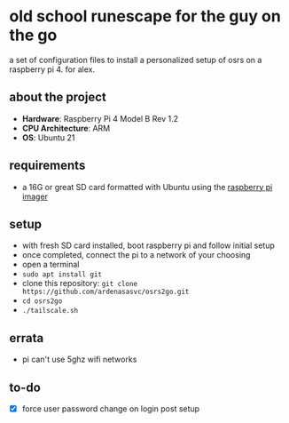 # old school runescape for the guy on the go

a set of configuration files to install a personalized setup of osrs on a raspberry pi 4.
for alex.

## about the project
- **Hardware**: Raspberry Pi 4 Model B Rev 1.2
- **CPU Architecture**: ARM
- **OS**: Ubuntu 21

## requirements
- a 16G or great SD card formatted with Ubuntu using the [raspberry pi imager](https://ubuntu.com/tutorials/how-to-install-ubuntu-desktop-on-raspberry-pi-4#2-prepare-the-sd-cards)

## setup
- with fresh SD card installed, boot raspberry pi and follow initial setup
- once completed, connect the pi to a network of your choosing
- open a terminal
- `sudo apt install git`
- clone this repository: `git clone https://github.com/ardenasasvc/osrs2go.git`
- `cd osrs2go`
- `./tailscale.sh`

## errata
- pi can't use 5ghz wifi networks 

## to-do
- [x] force user password change on login post setup
